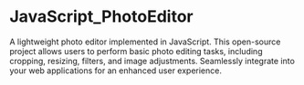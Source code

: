 # JavaScript_PhotoEditor
A lightweight photo editor implemented in JavaScript. This open-source project allows users to perform basic photo editing tasks, including cropping, resizing, filters, and image adjustments. Seamlessly integrate into your web applications for an enhanced user experience.
